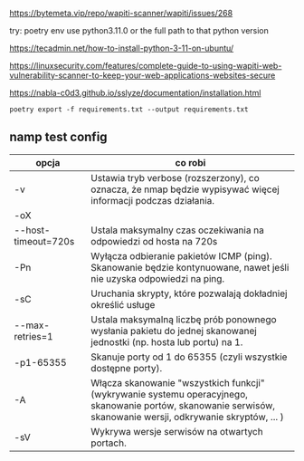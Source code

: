 https://bytemeta.vip/repo/wapiti-scanner/wapiti/issues/268

try: poetry env use python3.11.0 or the full path to that python version

https://tecadmin.net/how-to-install-python-3-11-on-ubuntu/

https://linuxsecurity.com/features/complete-guide-to-using-wapiti-web-vulnerability-scanner-to-keep-your-web-applications-websites-secure

https://nabla-c0d3.github.io/sslyze/documentation/installation.html

```
poetry export -f requirements.txt --output requirements.txt
```

## namp test config

| opcja               | co robi                                                                                                                                                        |
| ------------------- | -------------------------------------------------------------------------------------------------------------------------------------------------------------- |
| -v                  | Ustawia tryb verbose (rozszerzony), co oznacza, że ​​nmap będzie wypisywać więcej informacji podczas działania.                                                |
| -oX <filename>      |                                                                                                                                                                |
| --host-timeout=720s | Ustala maksymalny czas oczekiwania na odpowiedzi od hosta na 720s                                                                                              |
| -Pn                 | Wyłącza odbieranie pakietów ICMP (ping). Skanowanie będzie kontynuowane, nawet jeśli nie uzyska odpowiedzi na ping.                                            |
| -sC                 | Uruchania skrypty, które pozwalają dokładniej określić usługe                                                                                                  |
| --max-retries=1     | Ustala maksymalną liczbę prób ponownego wysłania pakietu do jednej skanowanej jednostki (np. hosta lub portu) na 1.                                            |
| -p1-65355           | Skanuje porty od 1 do 65355 (czyli wszystkie dostępne porty).                                                                                                  |
| -A                  | Włącza skanowanie "wszystkich funkcji" (wykrywanie systemu operacyjnego, skanowanie portów, skanowanie serwisów, skanowanie wersji, odkrywanie skryptów, ... ) |
| -sV                 | Wykrywa wersje serwisów na otwartych portach.                                                                                                                  |
